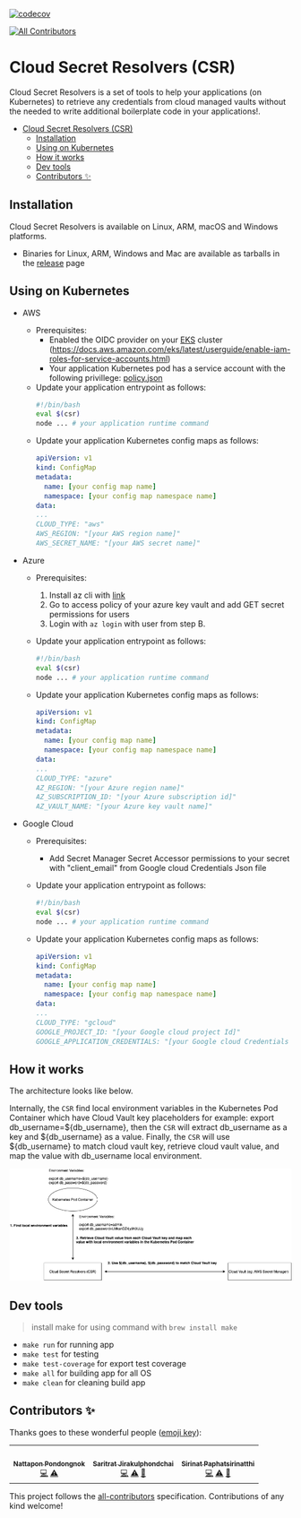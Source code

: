[![codecov](https://codecov.io/gh/kubeopsskills/cloud-secret-resolvers/branch/main/graph/badge.svg?token=t65R7COoaz)](https://codecov.io/gh/kubeopsskills/cloud-secret-resolvers)
<!-- ALL-CONTRIBUTORS-BADGE:START - Do not remove or modify this section -->
[![All Contributors](https://img.shields.io/badge/all_contributors-3-orange.svg?style=flat-square)](#contributors-)
<!-- ALL-CONTRIBUTORS-BADGE:END -->
# Cloud Secret Resolvers (CSR)

Cloud Secret Resolvers is a set of tools to help your applications (on Kubernetes) to retrieve any credentials from cloud managed vaults without the needed to write additional boilerplate code in your applications!.

<!-- TOC -->

- [Cloud Secret Resolvers (CSR)](#cloud-secret-resolvers-csr)
  - [Installation](#installation)
  - [Using on Kubernetes](#using-on-kubernetes)
  - [How it works](#how-it-works)
  - [Dev tools](#dev-tools)
  - [Contributors ✨](#contributors-)

<!-- /TOC -->

## Installation

Cloud Secret Resolvers is available on Linux, ARM, macOS and Windows platforms.
- Binaries for Linux, ARM, Windows and Mac are available as tarballs in the [release](https://github.com/kubeopsskills/cloud-secret-resolvers/releases) page

## Using on Kubernetes

- AWS
  
  - Prerequisites:
    - Enabled the OIDC provider on your [EKS](https://aws.amazon.com/th/eks/) cluster (https://docs.aws.amazon.com/eks/latest/userguide/enable-iam-roles-for-service-accounts.html)
    - Your application Kubernetes pod has a service account with the following privillege:
       [policy.json](assets/policy.json)
  - Update your application entrypoint as follows:
    ```bash
    #!/bin/bash
    eval $(csr)
    node ... # your application runtime command
    ```
  - Update your application Kubernetes config maps as follows:
    ```yaml
    apiVersion: v1
    kind: ConfigMap
    metadata:
      name: [your config map name]
      namespace: [your config map namespace name]
    data:
    ...
    CLOUD_TYPE: "aws"
    AWS_REGION: "[your AWS region name]"
    AWS_SECRET_NAME: "[your AWS secret name]"
    ```

- Azure
  - Prerequisites:
    1. Install az cli with [link](https://docs.microsoft.com/cli/azure/install-azure-cli)
    2. Go to access policy of your azure key vault and add GET secret permissions for users
    3. Login with `az login` with user from step B.

  - Update your application entrypoint as follows:
    ```bash
    #!/bin/bash
    eval $(csr)
    node ... # your application runtime command
    ```
  - Update your application Kubernetes config maps as follows:
    ```yaml
    apiVersion: v1
    kind: ConfigMap
    metadata:
      name: [your config map name]
      namespace: [your config map namespace name]
    data:
    ...
    CLOUD_TYPE: "azure"
    AZ_REGION: "[your Azure region name]"
    AZ_SUBSCRIPTION_ID: "[your Azure subscription id]"
    AZ_VAULT_NAME: "[your Azure key vault name]"
    ```
  
- Google Cloud
  - Prerequisites:
    - Add Secret Manager Secret Accessor permissions to your secret with "client_email" from Google cloud Credentials Json file
  
  - Update your application entrypoint as follows:
    ```bash
    #!/bin/bash
    eval $(csr)
    node ... # your application runtime command
    ```
  - Update your application Kubernetes config maps as follows:
    ```yaml
    apiVersion: v1
    kind: ConfigMap
    metadata:
      name: [your config map name]
      namespace: [your config map namespace name]
    data:
    ...
    CLOUD_TYPE: "gcloud"
    GOOGLE_PROJECT_ID: "[your Google cloud project Id]" 
    GOOGLE_APPLICATION_CREDENTIALS: "[your Google cloud Credentials Json file path]"
    ```

## How it works
The architecture looks like below.

Internally, the `CSR` find local environment variables in the Kubernetes Pod Container which have Cloud Vault key placeholders for example: export db_username=${db_username}, then the `CSR` will extract db_username as a key and ${db_username} as a value. Finally, the `CSR` will use ${db_username} to match cloud vault key, retrieve cloud vault value, and map the value with db_username local environment.

![Diagram](https://github.com/kubeopsskills/cloud-secret-resolvers/blob/main/assets/diagram.png)

## Dev tools

> install make for using command with `brew install make`

- `make run` for running app
- `make test` for testing
- `make test-coverage` for export test coverage
- `make all` for building app for all OS
- `make clean` for cleaning build app

## Contributors ✨

Thanks goes to these wonderful people ([emoji key](https://allcontributors.org/docs/en/emoji-key)):

<!-- ALL-CONTRIBUTORS-LIST:START - Do not remove or modify this section -->
<!-- prettier-ignore-start -->
<!-- markdownlint-disable -->
<table>
  <tr>
    <td align="center"><a href="https://naijab.com"><img src="https://avatars.githubusercontent.com/u/20009757?v=4?s=100" width="100px;" alt=""/><br /><sub><b>Nattapon Pondongnok</b></sub></a><br /><a href="https://github.com/kubeopsskills/cloud-secret-resolvers/commits?author=naijab" title="Code">💻</a> <a href="https://github.com/kubeopsskills/cloud-secret-resolvers/commits?author=naijab" title="Tests">⚠️</a></td>
    <td align="center"><a href="https://kubeops.guru"><img src="https://avatars.githubusercontent.com/u/18477492?v=4?s=100" width="100px;" alt=""/><br /><sub><b>Saritrat Jirakulphondchai</b></sub></a><br /><a href="https://github.com/kubeopsskills/cloud-secret-resolvers/commits?author=Sikiryl" title="Code">💻</a> <a href="https://github.com/kubeopsskills/cloud-secret-resolvers/commits?author=Sikiryl" title="Tests">⚠️</a> <a href="https://github.com/kubeopsskills/cloud-secret-resolvers/pulls?q=is%3Apr+reviewed-by%3ASikiryl" title="Reviewed Pull Requests">👀</a></td>
    <td align="center"><a href="https://www.kubeops.guru"><img src="https://avatars.githubusercontent.com/u/4091492?v=4?s=100" width="100px;" alt=""/><br /><sub><b>Sirinat Paphatsirinatthi</b></sub></a><br /><a href="https://github.com/kubeopsskills/cloud-secret-resolvers/commits?author=dmakeroam" title="Code">💻</a> <a href="https://github.com/kubeopsskills/cloud-secret-resolvers/commits?author=dmakeroam" title="Tests">⚠️</a> <a href="https://github.com/kubeopsskills/cloud-secret-resolvers/pulls?q=is%3Apr+reviewed-by%3Admakeroam" title="Reviewed Pull Requests">👀</a></td>
  </tr>
</table>

<!-- markdownlint-restore -->
<!-- prettier-ignore-end -->

<!-- ALL-CONTRIBUTORS-LIST:END -->

This project follows the [all-contributors](https://github.com/all-contributors/all-contributors) specification. Contributions of any kind welcome!